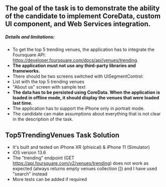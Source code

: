 ## The goal of the task is to demonstrate the ability of the candidate to implement CoreData, custom UI component, and Web Services integration.
##### Details and limitations:
- To get the top 5 trending venues, the application has to integrate the Foursquare API:
https://developer.foursquare.com/docs/api/venues/trending​.
- **The application must not use any third-party libraries and frameworks.**
- There should be two screens switched with UISegmentControl:
- List with the top 5 trending venues
- "About us" screen with sample text
- **The data has to be persisted using CoreData. When the application is loaded in offline mode, it should display the venues that were loaded last time.**
- The application has to support the iPhone only in portrait mode.
- The candidate can make assumptions about everything that is not clear in the description of the task.

## Top5TrendingVenues Task Solution
- It's built and tested on iPhone XR (phisical) & iPhone 11 (Simulator)
- iOS version 13.6
- The "trending" endpoint (GET https://api.foursquare.com/v2/venues/trending) does not work as expected (always returns empty venues collection []) and I have used "search" instead
- More tests can be added if required
